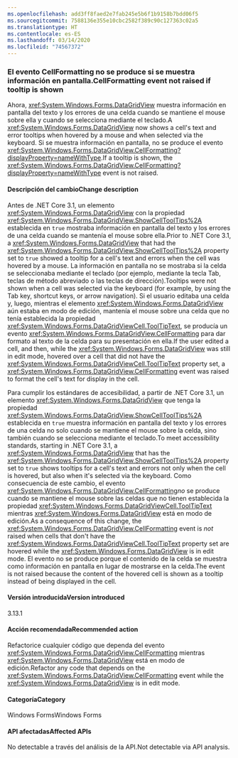 ```yaml
---
ms.openlocfilehash: add3ff8faed2e7fab245e5b6f1b9158b7bdd06f5
ms.sourcegitcommit: 7588136e355e10cbc2582f389c90c127363c02a5
ms.translationtype: HT
ms.contentlocale: es-ES
ms.lasthandoff: 03/14/2020
ms.locfileid: "74567372"
---
```

### <a name="cellformatting-event-not-raised-if-tooltip-is-shown"></a><span data-ttu-id="55840-101">El evento CellFormatting no se produce si se muestra información en pantalla.</span><span class="sxs-lookup"><span data-stu-id="55840-101">CellFormatting event not raised if tooltip is shown</span></span>

<span data-ttu-id="55840-102">Ahora, <xref:System.Windows.Forms.DataGridView> muestra información en pantalla del texto y los errores de una celda cuando se mantiene el mouse sobre ella y cuando se selecciona mediante el teclado.</span><span class="sxs-lookup"><span data-stu-id="55840-102">A <xref:System.Windows.Forms.DataGridView> now shows a cell's text and error tooltips when hovered by a mouse and when selected via the keyboard.</span></span> <span data-ttu-id="55840-103">Si se muestra información en pantalla, no se produce el evento <xref:System.Windows.Forms.DataGridView.CellFormatting?displayProperty=nameWithType>.</span><span class="sxs-lookup"><span data-stu-id="55840-103">If a tooltip is shown, the <xref:System.Windows.Forms.DataGridView.CellFormatting?displayProperty=nameWithType> event is not raised.</span></span>

#### <a name="change-description"></a><span data-ttu-id="55840-104">Descripción del cambio</span><span class="sxs-lookup"><span data-stu-id="55840-104">Change description</span></span>

<span data-ttu-id="55840-105">Antes de .NET Core 3.1, un elemento <xref:System.Windows.Forms.DataGridView> con la propiedad <xref:System.Windows.Forms.DataGridView.ShowCellToolTips%2A> establecida en `true` mostraba información en pantalla del texto y los errores de una celda cuando se mantenía el mouse sobre ella.</span><span class="sxs-lookup"><span data-stu-id="55840-105">Prior to .NET Core 3.1, a <xref:System.Windows.Forms.DataGridView> that had the <xref:System.Windows.Forms.DataGridView.ShowCellToolTips%2A> property set to `true` showed a tooltip for a cell's text and errors when the cell was hovered by a mouse.</span></span> <span data-ttu-id="55840-106">La información en pantalla no se mostraba si la celda se seleccionaba mediante el teclado (por ejemplo, mediante la tecla Tab, teclas de método abreviado o las teclas de dirección).</span><span class="sxs-lookup"><span data-stu-id="55840-106">Tooltips were not shown when a cell was selected via the keyboard (for example, by using the Tab key, shortcut keys, or arrow navigation).</span></span> <span data-ttu-id="55840-107">Si el usuario editaba una celda y, luego, mientras el elemento <xref:System.Windows.Forms.DataGridView> aún estaba en modo de edición, mantenía el mouse sobre una celda que no tenía establecida la propiedad <xref:System.Windows.Forms.DataGridViewCell.ToolTipText>, se producía un evento <xref:System.Windows.Forms.DataGridView.CellFormatting> para dar formato al texto de la celda para su presentación en ella.</span><span class="sxs-lookup"><span data-stu-id="55840-107">If the user edited a cell, and then, while the <xref:System.Windows.Forms.DataGridView> was still in edit mode, hovered over a cell that did not have the <xref:System.Windows.Forms.DataGridViewCell.ToolTipText> property set, a <xref:System.Windows.Forms.DataGridView.CellFormatting> event was raised to format the cell's text for display in the cell.</span></span>

<span data-ttu-id="55840-108">Para cumplir los estándares de accesibilidad, a partir de .NET Core 3.1, un elemento <xref:System.Windows.Forms.DataGridView> que tenga la propiedad <xref:System.Windows.Forms.DataGridView.ShowCellToolTips%2A> establecida en `true` muestra información en pantalla del texto y los errores de una celda no solo cuando se mantiene el mouse sobre la celda, sino también cuando se selecciona mediante el teclado.</span><span class="sxs-lookup"><span data-stu-id="55840-108">To meet accessibility standards, starting in .NET Core 3.1, a <xref:System.Windows.Forms.DataGridView> that has the <xref:System.Windows.Forms.DataGridView.ShowCellToolTips%2A> property set to `true` shows tooltips for a cell's text and errors not only when the cell is hovered, but also when it's selected via the keyboard.</span></span> <span data-ttu-id="55840-109">Como consecuencia de este cambio, el evento <xref:System.Windows.Forms.DataGridView.CellFormatting>*no* se produce cuando se mantiene el mouse sobre las celdas que no tienen establecida la propiedad <xref:System.Windows.Forms.DataGridViewCell.ToolTipText> mientras <xref:System.Windows.Forms.DataGridView> está en modo de edición.</span><span class="sxs-lookup"><span data-stu-id="55840-109">As a consequence of this change, the <xref:System.Windows.Forms.DataGridView.CellFormatting> event is *not* raised when cells that don't have the <xref:System.Windows.Forms.DataGridViewCell.ToolTipText> property set are hovered while the <xref:System.Windows.Forms.DataGridView> is in edit mode.</span></span> <span data-ttu-id="55840-110">El evento no se produce porque el contenido de la celda se muestra como información en pantalla en lugar de mostrarse en la celda.</span><span class="sxs-lookup"><span data-stu-id="55840-110">The event is not raised because the content of the hovered cell is shown as a tooltip instead of being displayed in the cell.</span></span>

#### <a name="version-introduced"></a><span data-ttu-id="55840-111">Versión introducida</span><span class="sxs-lookup"><span data-stu-id="55840-111">Version introduced</span></span>

<span data-ttu-id="55840-112">3.1</span><span class="sxs-lookup"><span data-stu-id="55840-112">3.1</span></span>

#### <a name="recommended-action"></a><span data-ttu-id="55840-113">Acción recomendada</span><span class="sxs-lookup"><span data-stu-id="55840-113">Recommended action</span></span>

<span data-ttu-id="55840-114">Refactorice cualquier código que dependa del evento <xref:System.Windows.Forms.DataGridView.CellFormatting> mientras <xref:System.Windows.Forms.DataGridView> está en modo de edición.</span><span class="sxs-lookup"><span data-stu-id="55840-114">Refactor any code that depends on the <xref:System.Windows.Forms.DataGridView.CellFormatting> event while the <xref:System.Windows.Forms.DataGridView> is in edit mode.</span></span>

#### <a name="category"></a><span data-ttu-id="55840-115">Categoría</span><span class="sxs-lookup"><span data-stu-id="55840-115">Category</span></span>

<span data-ttu-id="55840-116">Windows Forms</span><span class="sxs-lookup"><span data-stu-id="55840-116">Windows Forms</span></span>

#### <a name="affected-apis"></a><span data-ttu-id="55840-117">API afectadas</span><span class="sxs-lookup"><span data-stu-id="55840-117">Affected APIs</span></span>

<span data-ttu-id="55840-118">No detectable a través del análisis de la API.</span><span class="sxs-lookup"><span data-stu-id="55840-118">Not detectable via API analysis.</span></span>

<!-- 

### Affected APIs

- Not detectable via API analysis.

-->
